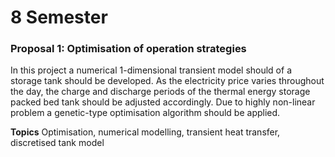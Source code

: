 # 8 Semester

### Proposal 1: Optimisation of operation strategies
In this project a numerical 1-dimensional transient model should of a storage tank should be developed. As the electricity price varies throughout the day, the charge and discharge periods of the thermal energy storage packed bed tank should be adjusted accordingly. Due to highly non-linear problem a genetic-type optimisation algorithm should be applied. 

**Topics**
Optimisation, numerical modelling, transient heat transfer, discretised tank model